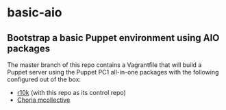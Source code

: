 # basic-aio
## Bootstrap a basic Puppet environment using AIO packages

The master branch of this repo contains a Vagrantfile that will build a Puppet
server using the Puppet PC1 all-in-one packages with the following configured
out of the box:
* [r10k](https://forge.puppet.com/puppet/r10k) (with this repo as its control repo)
* [Choria mcollective](http://choria.io/)
